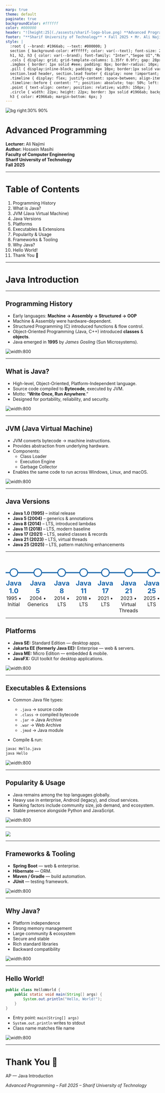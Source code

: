 ```yaml
---
marp: true
theme: default
paginate: true
backgroundColor: #ffffff
color: #000000
header: "![height:25](./assests/sharif-logo-blue.png) **Advanced Programming (AP) — Java Introduction**"
footer: "**Sharif University of Technology** • Fall 2025 • Mr. Ali Najimi • Hossein Masihi"
style: |
  :root { --brand: #1966ab; --text: #000000; }
  section { background-color: #ffffff; color: var(--text); font-size: 28px; font-family: "Inter","Segoe UI","Roboto","Helvetica Neue",Arial,sans-serif; }
  h1, h2, h3 { color: var(--brand); font-family: "Inter","Segoe UI","Roboto","Helvetica Neue",Arial,sans-serif; }
  .cols { display: grid; grid-template-columns: 1.35fr 0.9fr; gap: 28px; align-items: start; }
  .imgbox { border: 1px solid #eee; padding: 8px; border-radius: 10px; }
  .pill { display:inline-block; padding: 4px 10px; border:1px solid var(--brand); border-radius:999px; color: var(--brand); font-size:20px; }
  section.lead header, section.lead footer { display: none !important; }
  .timeline { display: flex; justify-content: space-between; align-items: center; margin-top: 60px; position: relative; }
  .timeline::before { content: ""; position: absolute; top: 50%; left: 0; width: 100%; height: 4px; background: #1966ab; }
  .point { text-align: center; position: relative; width: 150px; }
  .circle { width: 22px; height: 22px; border: 3px solid #1966ab; background: #fff; border-radius: 50%; margin: 0 auto 10px; }
  h3 { color: #1966ab; margin-bottom: 6px; }
---
```


<!-- _class: lead -->
![bg right:30% 90%](./assests/sharif-logo-blue.png)

# Advanced Programming

**Lecturer:** Ali Najimi  
**Author:** Hossein Masihi  
**Faculty of Computer Engineering**  
**Sharif University of Technology**  
**Fall 2025**

---

# Table of Contents

1. Programming History  
2. What is Java?  
3. JVM (Java Virtual Machine)  
4. Java Versions  
5. Platforms  
6. Executables & Extensions  
7. Popularity & Usage  
8. Frameworks & Tooling  
9. Why Java?  
10. Hello World!  
11. Thank You 🙌  

---

# Java Introduction

---

## Programming History

<div class="cols">
<div>

* Early languages: **Machine → Assembly → Structured → OOP**
* Machine & Assembly were hardware-dependent.
* Structured Programming (C) introduced functions & flow control.
* Object-Oriented Programming (Java, C++) introduced **classes** & **objects**.
* Java emerged in **1995** by *James Gosling* (Sun Microsystems).

</div>
<div>
  <div class="imgbox">

![width:800](./assests/java-timeline.png)

  </div>
</div>
</div>

---

## What is Java?

<div class="cols">
<div>

* High-level, Object-Oriented, Platform-Independent language.
* Source code compiled to **Bytecode**, executed by JVM.
* Motto: “**Write Once, Run Anywhere**.”
* Designed for portability, reliability, and security.

</div>
<div>
  <div class="imgbox">

![width:800](./assests/java-jvm-pipeline.png)

  </div>
</div>
</div>

---

## JVM (Java Virtual Machine)

<div class="cols">
<div>

* JVM converts bytecode → machine instructions.
* Provides abstraction from underlying hardware.
* Components:
  * Class Loader
  * Execution Engine
  * Garbage Collector
* Enables the same code to run across Windows, Linux, and macOS.

</div>
<div>
  <div class="imgbox">

![width:800](./assests/jvm-architecture.png)

  </div>
</div>
</div>

---

## Java Versions

* **Java 1.0 (1995)** – initial release  
* **Java 5 (2004)** – generics & annotations  
* **Java 8 (2014)** – LTS, introduced lambdas  
* **Java 11 (2018)** – LTS, modern baseline  
* **Java 17 (2021)** – LTS, sealed classes & records  
* **Java 21 (2023)** – LTS, virtual threads  
* **Java 25 (2025)** – LTS, pattern matching enhancements  

---

<style>
  .timeline-grid {
    display: grid;
    grid-template-columns: repeat(7, 1fr);
    gap: 18px;
    align-items: start;
    position: relative;
    margin-top: 36px;
    padding-top: 18px;
  }
  .timeline-grid::before {
    content: "";
    position: absolute;
    top: 30px;
    left: 0;
    right: 0;
    height: 4px;
    background: #1966ab;
    opacity: 0.9;
  }
  .point {
    text-align: center;
    position: relative;
  }
  .circle {
    width: 22px;
    height: 22px;
    border: 3px solid #1966ab;
    background: #fff;
    border-radius: 50%;
    margin: 0 auto 8px;
    position: relative;
    z-index: 1;
  }
  .point h3 {
    color: #1966ab;
    margin: 6px 0 2px;
    font-size: 22px;
    line-height: 1.1;
  }
  .point p {
    margin: 0;
    font-size: 16px;
  }
</style>

<div class="timeline-grid">
  <div class="point">
    <div class="circle"></div>
    <h3>Java 1.0</h3>
    <p>1995 • Initial</p>
  </div>
  <div class="point">
    <div class="circle"></div>
    <h3>Java 5</h3>
    <p>2004 • Generics</p>
  </div>
  <div class="point">
    <div class="circle"></div>
    <h3>Java 8</h3>
    <p>2014 • LTS</p>
  </div>
  <div class="point">
    <div class="circle"></div>
    <h3>Java 11</h3>
    <p>2018 • LTS</p>
  </div>
  <div class="point">
    <div class="circle"></div>
    <h3>Java 17</h3>
    <p>2021 • LTS</p>
  </div>
  <div class="point">
    <div class="circle"></div>
    <h3>Java 21</h3>
    <p>2023 • Virtual Threads</p>
  </div>
  <div class="point">
    <div class="circle"></div>
    <h3>Java 25</h3>
    <p>2025 • LTS</p>
  </div>
</div>

---

## Platforms

<div class="cols">
<div>

* **Java SE:** Standard Edition — desktop apps.
* **Jakarta EE (formerly Java EE):** Enterprise — web & servers.
* **Java ME:** Micro Edition — embedded & mobile.
* **JavaFX:** GUI toolkit for desktop applications.

</div>
<div>
  <div class="imgbox">

![width:800](./assests/java-platforms-ecosystem.png)

  </div>
</div>
</div>

---

## Executables & Extensions

<div class="cols">
<div>

* Common Java file types:
  * `.java` → source code
  * `.class` → compiled bytecode
  * `.jar` → Java Archive
  * `.war` → Web Archive
  * `.jmod` → Java module

* Compile & run:

```bash
javac Hello.java
java Hello
````

</div>
<div>
  <div class="imgbox">

![width:800](./assests/java-ide-compile.png)

  </div>
</div>
</div>

---

## Popularity & Usage

<div class="cols">
<div>

* Java remains among the top languages globally.
* Heavy use in enterprise, Android (legacy), and cloud services.
* Ranking factors include community size, job demand, and ecosystem.
* Stable presence alongside Python and JavaScript.

</div>
<div>
  <div class="imgbox">

![width:800](./assests/tiobe-trend-java.png)

  </div>
</div>
</div>

---

![](./assests/tiobe-trend-java2.png)

---

## Frameworks & Tooling

<div class="cols">
<div>

* **Spring Boot** — web & enterprise.
* **Hibernate** — ORM.
* **Maven / Gradle** — build automation.
* **JUnit** — testing framework.

</div>
<div>
  <div class="imgbox">

![width:800](./assests/java-framework-logos.png)

  </div>
</div>
</div>

---

## Why Java?

<div class="cols">
<div>

* Platform independence
* Strong memory management
* Large community & ecosystem
* Secure and stable
* Rich standard libraries
* Backward compatibility

</div>
<div>
  <div class="imgbox">

![width:800](./assests/java-strengths.png)

  </div>
</div>
</div>

---

## Hello World!

<div class="cols">
<div>

```java
public class HelloWorld {
    public static void main(String[] args) {
        System.out.println("Hello, World!");
    }
}
```

* Entry point: `main(String[] args)`
* `System.out.println` writes to stdout
* Class name matches file name

</div>
<div>
  <div class="imgbox">

![width:800](./assests/hello-console.png)

  </div>
</div>
</div>

---

# Thank You 🙌

<p class="pill">AP — Java Introduction</p>

*Advanced Programming – Fall 2025 – Sharif University of Technology*
